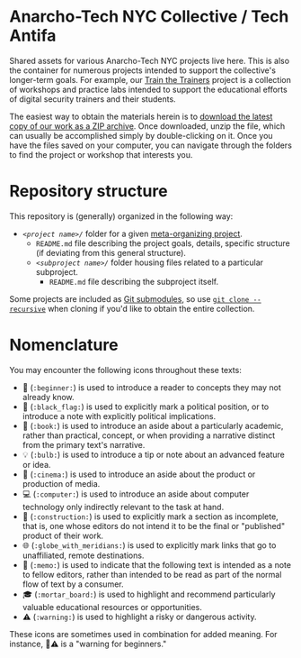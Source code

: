 # Anarcho-Tech NYC Collective / Tech Antifa

Shared assets for various Anarcho-Tech NYC projects live here. This is also the container for numerous projects intended to support the collective's longer-term goals. For example, our [Train the Trainers](train-the-trainers/) project is a collection of workshops and practice labs intended to support the educational efforts of digital security trainers and their students.

The easiest way to obtain the materials herein is to [download the latest copy of our work as a ZIP archive](https://github.com/AnarchoTechNYC/meta/archive/master.zip). Once downloaded, unzip the file, which can usually be accomplished simply by double-clicking on it. Once you have the files saved on your computer, you can navigate through the folders to find the project or workshop that interests you.

# Repository structure

This repository is (generally) organized in the following way:

* *`<project name>/`* folder for a given [meta-organizing project](https://github.com/AnarchoTechNYC/meta/projects).
    * `README.md` file describing the project goals, details, specific structure (if deviating from this general structure).
    * *`<subproject name>/`* folder housing files related to a particular subproject.
        * `README.md` file describing the subproject itself.

Some projects are included as [Git submodules](https://git-scm.com/book/en/Git-Tools-Submodules), so use [`git clone --recursive`](http://explainshell.com/explain?cmd=git+clone+--recursive) when cloning if you'd like to obtain the entire collection.

# Nomenclature

You may encounter the following icons throughout these texts:

* :beginner: (`:beginner:`) is used to introduce a reader to concepts they may not already know.
* :black_flag: (`:black_flag:`) is used to explicitly mark a political position, or to introduce a note with explicitly political implications.
* :book: (`:book:`) is used to introduce an aside about a particularly academic, rather than practical, concept, or when providing a narrative distinct from the primary text's narrative.
* :bulb: (`:bulb:`) is used to introduce a tip or note about an advanced feature or idea.
* :cinema: (`:cinema:`) is used to introduce an aside about the product or production of media.
* :computer: (`:computer:`) is used to introduce an aside about computer technology only indirectly relevant to the task at hand.
* :construction: (`:construction:`) is used to explicitly mark a section as incomplete, that is, one whose editors do not intend it to be the final or "published" product of their work.
* :globe_with_meridians: (`:globe_with_meridians:`) is used to explicitly mark links that go to unaffiliated, remote destinations.
* :memo: (`:memo:`) is used to indicate that the following text is intended as a note to fellow editors, rather than intended to be read as part of the normal flow of text by a consumer.
* :mortar_board: (`:mortar_board:`) is used to highlight and recommend particularly valuable educational resources or opportunities.
* :warning: (`:warning:`) is used to highlight a risky or dangerous activity.

These icons are sometimes used in combination for added meaning. For instance, :beginner::warning: is a "warning for beginners." 
